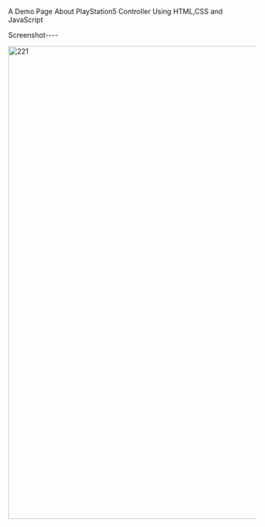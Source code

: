 A Demo Page About PlayStation5 Controller Using HTML,CSS and JavaScript

Screenshot----


<img width="959" alt="221" src="https://github.com/user-attachments/assets/56bb1c1a-d645-4064-83be-aa071936df1d" />
